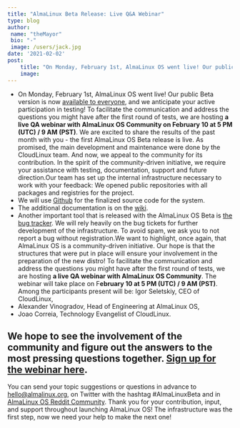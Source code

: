 ```yaml
---
title: "AlmaLinux Beta Release: Live Q&A Webinar"
type: blog
author: 
 name: "theMayor"
 bio: "-"
 image: /users/jack.jpg
date: '2021-02-02'
post:
    title: "On Monday, February 1st, AlmaLinux OS went live! Our public Beta version is now available to everyone, and we anticipate your active participation in..."
    image: 
---
```


- On Monday, February 1st, AlmaLinux OS went live! Our public Beta version is now [available to everyone](https://repo.almalinux.org/almalinux/8.3-beta/), and we anticipate your active participation in testing! To facilitate the communication and address the questions you might have after the first round of tests, we are hosting **a live QA webinar with AlmaLinux OS Community on February 10 at 5 PM (UTC) / 9 AM (PST)**. We are excited to share the results of the past month with you - the first AlmaLinux OS Beta release is live. As promised, the main development and maintenance were done by the CloudLinux team. And now, we appeal to the community for its contribution. In the spirit of the community-driven initiative, we require your assistance with testing, documentation, support and future direction.Our team has set up the internal infrastructure necessary to work with your feedback: We opened public repositories with all packages and registries for the project.
- We will use [Github](https://github.com/AlmaLinux) for the finalized source code for the system.
- The additional documentation is on the [wiki](https://wiki.almalinux.org/).
- Another important tool that is released with the AlmaLinux OS Beta is [the bug tracker](https://bugs.almalinux.org/login_page.php). We will rely heavily on the bug tickets for further development of the infrastructure. To avoid spam, we ask you to not report a bug without registration.We want to highlight, once again, that AlmaLinux OS is a community-driven initiative. Our hope is that the structures that were put in place will ensure your involvement in the preparation of the new distro! To facilitate the communication and address the questions you might have after the first round of tests, we are hosting **a live QA webinar with AlmaLinux OS Community**. The webinar will take place on F**ebruary 10 at 5 PM (UTC) / 9 AM (PST)**. Among the participants present will be: Igor Seletskiy, CEO of CloudLinux,
- Alexander Vinogradov, Head of Engineering at AlmaLinux OS,
- Joao Correia, Technology Evangelist of CloudLinux.

## We hope to see the involvement of the community and figure out the answers to the most pressing questions together. [Sign up for the webinar here](https://blog.almalinux.org/webinars/almalinux-beta-qa-webinar/).

You can send your topic suggestions or questions in advance to [hello@almalinux.org](mailto:hello@almalinux.org), on Twitter with the hashtag #AlmaLinuxBeta and in [AlmaLinux OS Reddit Community](https://www.reddit.com/r/AlmaLinux/). Thank you for your contribution, input, and support throughout launching AlmaLinux OS! The infrastructure was the first step, now we need your help to make the next one!

